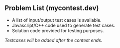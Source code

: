 ## Problem List (mycontest.dev)

-   A list of input/output test cases is available.
-   Javascript/C++ code used to generate test cases.
-   Solution code provided for testing purposes.

_Testcases will be added after the contest ends._
